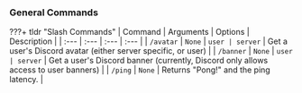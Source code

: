 ### General Commands

???+ tldr "Slash Commands"
    | Command | Arguments | Options | Description |
    | :--- | :--- | :--- | :--- |
    | `/avatar` | `None` | `user | server` | Get a user's Discord avatar (either server specific, or user) |
    | `/banner` | `None` | `user | server` | Get a user's Discord banner (currently, Discord only allows access to user banners) |
    | `/ping` | `None` | Returns "Pong!" and the ping latency. |

<!-- ???+ tldr "Chat Commands" -->
    